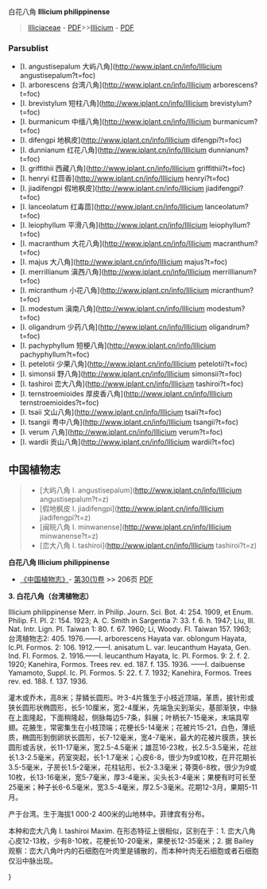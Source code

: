 白花八角 **Illicium philippinense**

> [Illiciaceae](http://www.iplant.cn/info/Illiciaceae?t=foc) - [PDF](http://www.iplant.cn/foc/pdf/Illiciaceae.pdf)>>[Illicium](http://www.iplant.cn/info/Illicium?t=foc) - [PDF](http://www.iplant.cn/foc/pdf/Illicium.pdf)


### Parsublist

* [I.  angustisepalum  大屿八角](http://www.iplant.cn/info/Illicium angustisepalum?t=foc)
* [I.  arborescens  台湾八角](http://www.iplant.cn/info/Illicium arborescens?t=foc)
* [I.  brevistylum  短柱八角](http://www.iplant.cn/info/Illicium brevistylum?t=foc)
* [I.  burmanicum  中缅八角](http://www.iplant.cn/info/Illicium burmanicum?t=foc)
* [I.  difengpi  地枫皮](http://www.iplant.cn/info/Illicium difengpi?t=foc)
* [I.  dunnianum  红花八角](http://www.iplant.cn/info/Illicium dunnianum?t=foc)
* [I.  griffithii  西藏八角](http://www.iplant.cn/info/Illicium griffithii?t=foc)
* [I.  henryi  红茴香](http://www.iplant.cn/info/Illicium henryi?t=foc)
* [I.  jiadifengpi  假地枫皮](http://www.iplant.cn/info/Illicium jiadifengpi?t=foc)
* [I.  lanceolatum  红毒茴](http://www.iplant.cn/info/Illicium lanceolatum?t=foc)
* [I.  leiophyllum  平滑八角](http://www.iplant.cn/info/Illicium leiophyllum?t=foc)
* [I.  macranthum  大花八角](http://www.iplant.cn/info/Illicium macranthum?t=foc)
* [I.  majus  大八角](http://www.iplant.cn/info/Illicium majus?t=foc)
* [I.  merrillianum  滇西八角](http://www.iplant.cn/info/Illicium merrillianum?t=foc)
* [I.  micranthum  小花八角](http://www.iplant.cn/info/Illicium micranthum?t=foc)
* [I.  modestum  滇南八角](http://www.iplant.cn/info/Illicium modestum?t=foc)
* [I.  oligandrum  少药八角](http://www.iplant.cn/info/Illicium oligandrum?t=foc)
* [I.  pachyphyllum  短梗八角](http://www.iplant.cn/info/Illicium pachyphyllum?t=foc)
* [I.  petelotii  少果八角](http://www.iplant.cn/info/Illicium petelotii?t=foc)
* [I.  simonsii  野八角](http://www.iplant.cn/info/Illicium simonsii?t=foc)
* [I.  tashiroi  峦大八角](http://www.iplant.cn/info/Illicium tashiroi?t=foc)
* [I.  ternstroemioides  厚皮香八角](http://www.iplant.cn/info/Illicium ternstroemioides?t=foc)
* [I.  tsaii  文山八角](http://www.iplant.cn/info/Illicium tsaii?t=foc)
* [I.  tsangii  粤中八角](http://www.iplant.cn/info/Illicium tsangii?t=foc)
* [I.  verum  八角](http://www.iplant.cn/info/Illicium verum?t=foc)
* [I.  wardii  贡山八角](http://www.iplant.cn/info/Illicium wardii?t=foc)

## 中国植物志

> * [大屿八角  I.  angustisepalum](http://www.iplant.cn/info/Illicium angustisepalum?t=z)
> * [假地枫皮  I.  jiadifengpi](http://www.iplant.cn/info/Illicium jiadifengpi?t=z)
> * [闽皖八角  I.  minwanense](http://www.iplant.cn/info/Illicium minwanense?t=z)
> * [峦大八角  I.  tashiroi](http://www.iplant.cn/info/Illicium tashiroi?t=z)

**白花八角 Illicium philippinense**

* [《中国植物志》](http://www.iplant.cn/frps)- [第30(1)卷](http://www.iplant.cn/frps/vol/30(1)) >> 206页 [PDF](http://www.iplant.cn/frps/pdf/30(1)/206.PDF)

**3. 白花八角（台湾植物志）**

Illicium philippinense Merr. in Philip. Journ. Sci. Bot. 4: 254. 1909, et Enum. Philip. Fl. Pl. 2: 154. 1923; A. C. Smith in Sargentia 7: 33. f. 6. h. 1947; Liu, Ill. Nat. Intr. Lign. Pl. Taiwan 1: 80. f. 67. 1960; Li, Woody. Fl. Taiwan 157. 1963; 台湾植物志2: 405. 1976.——I. arborescens Hayata var. oblongum Hayata, Ic.Pl. Formos. 2: 106. 1912.——I. anisatum L. var. leucanthum Hayata, Gen. Ind. Fl. Formos. 2. 1916.——I. leucanthum Hayata, Ic. Pl. Formos. 9: 2. f. 2. 1920; Kanehira, Formos. Trees rev. ed. 187. f. 135. 1936. ——I. daibuense Yamamoto, Suppl. Ic. Pl. Formos. 5: 22. f. 7. 1932; Kanehira, Formos. Trees rev. ed. 188. f. 137. 1936.

灌木或乔木，高8米；芽鳞长圆形。叶3-4片簇生于小枝近顶端，革质，披针形或狭长圆形状椭圆形，长5-10厘米，宽2-4厘米，先端急尖到渐尖，基部渐狭，中脉在上面隆起，下面稍隆起，侧脉每边5-7条，斜展；叶柄长7-15毫米，末端具窄翅。花腋生，常密集生在小枝顶端；花梗长5-14毫米；花被片15-21，白色，薄纸质，椭圆形到倒卵状长圆形，长7-12毫米，宽4-7毫米，最大的花被片膜质，狭长圆形或舌状，长11-17毫米，宽2.5-4.5毫米；雄蕊16-23枚，长2.5-3.5毫米，花丝长1.3-2.5毫米，药室突起，长1-1.7毫米；心皮6-8，很少为9或10枚，在开花期长3.5-5毫米，子房长1.5-2毫米，花柱钻形，长2-3.3毫米；蓇葖6-8枚，很少为9或10枚，长13-16毫米，宽5-7毫米，厚3-4毫米，尖头长3-4毫米；果梗有时可长至25毫米；种子长6-6.5毫米，宽3.5-4毫米，厚2.5-3毫米。花期12-3月，果期5-11月。

产于台湾。生于海拔1 000-2 400米的山地林中。菲律宾有分布。

本种和峦大八角 I. tashiroi Maxim. 在形态特征上很相似，区别在于：1. 峦大八角心皮12-13枚，少有8-10枚，花梗长10-20毫米，果梗长12-35毫米；2. 据 Bailey 观察：峦大八角叶内的石细胞在叶肉里是铺散的，而本种叶肉无石细胞或者石细胞仅沿中脉出现。


}
